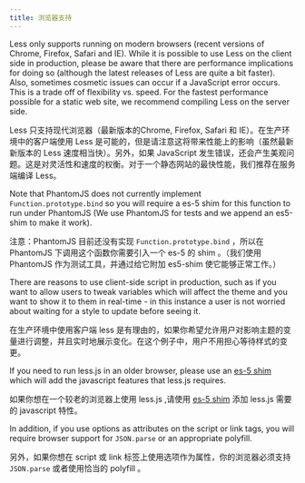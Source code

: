 ```yaml
---
title: 浏览器支持
---
```


Less only supports running on modern browsers (recent versions of Chrome, Firefox, Safari and IE). While it is possible to use Less on the client side in production, please be aware that there are performance implications for doing so (although the latest releases of Less are quite a bit faster). Also, sometimes cosmetic issues can occur if a JavaScript error occurs. This is a trade off of flexibility vs. speed. For the fastest performance possible for a static web site, we recommend compiling Less on the server side.

Less 只支持现代浏览器（最新版本的Chrome, Firefox, Safari 和 IE）。在生产环境中的客户端使用 Less 是可能的，但是请注意这将带来性能上的影响（虽然最新新版本的 Less 速度相当快）。另外，如果 JavaScript 发生错误，还会产生美观问题。这是对灵活性和速度的权衡。对于一个静态网站的最快性能，我们推荐在服务端编译 Less。

Note that PhantomJS does not currently implement `Function.prototype.bind` so you will require a es-5 shim for this function to run under PhantomJS (We use PhantomJS for tests and we append an es5-shim to make it work).

注意：PhantomJS 目前还没有实现 `Function.prototype.bind` ，所以在 PhantomJS 下调用这个函数你需要引入一个 es-5 的 shim 。（我们使用 PhantomJS 作为测试工具，并通过给它附加 es5-shim 使它能够正常工作。）

There are reasons to use client-side script in production, such as if you want to allow users to tweak variables which will affect the theme and you want to show it to them in real-time - in this instance a user is not worried about waiting for a style to update before seeing it.

在生产环境中使用客户端 less 是有理由的，如果你希望允许用户对影响主题的变量进行调整，并且实时地展示变化。在这个例子中，用户不用担心等待样式的变更。

If you need to run less.js in an older browser, please use an [es-5 shim](https://github.com/kriskowal/es5-shim) which will add the javascript features that less.js requires.

如果你想在一个较老的浏览器上使用 less.js ,请使用 [es-5 shim](https://github.com/kriskowal/es5-shim) 添加 less.js 需要的 javascript 特性。

In addition, if you use options as attributes on the script or link tags, you will require browser support for `JSON.parse` or an appropriate polyfill.

另外，如果你想在 script 或 link 标签上使用选项作为属性，你的浏览器必须支持 `JSON.parse` 或者使用恰当的 polyfill 。
